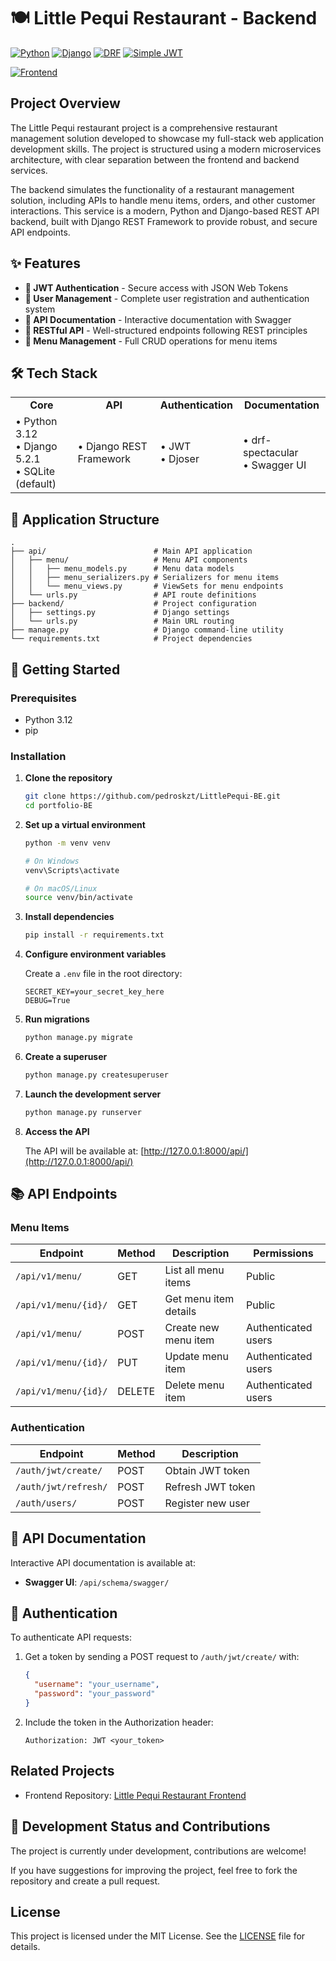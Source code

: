 # 🍽️ Little Pequi Restaurant - Backend

[![Python](https://img.shields.io/badge/Python-3.12-blue.svg?style=flat&logo=python)](https://www.python.org)
[![Django](https://img.shields.io/badge/Django-5.2.1-green.svg?style=flat&logo=django)](https://www.djangoproject.com)
[![DRF](https://img.shields.io/badge/DRF-3.16.0-red.svg?style=flat&logo=)](https://www.django-rest-framework.org/)
[![Simple JWT](https://img.shields.io/badge/Simple%20JWT-5.5.0-green)](https://github.com/jazzband/djangorestframework-simplejwt)

[![Frontend](https://img.shields.io/badge/Littl%20Pequi%20Frontend-0.0.1-F9D259)](https://github.com/pedroskzt/LittlePequi-FE)

## Project Overview
 
The Little Pequi restaurant project is a comprehensive restaurant management solution developed to showcase my full-stack web application development skills.
The project is structured using a modern microservices architecture, with clear separation between the frontend and backend services.

The backend simulates the functionality of a restaurant management solution, including APIs to handle menu items, orders, and other customer interactions.
This service is a modern, Python and Django-based REST API backend, built with Django REST Framework to provide robust, and secure API endpoints.


## ✨ Features

- **🔐 JWT Authentication** - Secure access with JSON Web Tokens
- **👤 User Management** - Complete user registration and authentication system
- **📝 API Documentation** - Interactive documentation with Swagger
- **🔄 RESTful API** - Well-structured endpoints following REST principles
- **🍕 Menu Management** - Full CRUD operations for menu items

## 🛠️ Tech Stack

<table>
  <tr>
    <td align="center"><b>Core</b></td>
    <td align="center"><b>API</b></td>
    <td align="center"><b>Authentication</b></td>
    <td align="center"><b>Documentation</b></td>
  </tr>
  <tr>
    <td>
      • Python 3.12<br/>
      • Django 5.2.1<br/>
      • SQLite (default)
    </td>
    <td>
      • Django REST Framework<br/>
    </td>
    <td>
      • JWT<br/>
      • Djoser<br/>
    </td>
    <td>
      • drf-spectacular<br/>
      • Swagger UI<br/>
    </td>
  </tr>
</table>



## 📁️ Application Structure

```
.
├── api/                        # Main API application
│   ├── menu/                   # Menu API components
│   │   ├── menu_models.py      # Menu data models
│   │   ├── menu_serializers.py # Serializers for menu items
│   │   └── menu_views.py       # ViewSets for menu endpoints
│   └── urls.py                 # API route definitions
├── backend/                    # Project configuration
│   ├── settings.py             # Django settings
│   └── urls.py                 # Main URL routing
├── manage.py                   # Django command-line utility
└── requirements.txt            # Project dependencies
```

## 🚀 Getting Started

### Prerequisites

- Python 3.12
- pip

### Installation

1. **Clone the repository**

   ```bash
   git clone https://github.com/pedroskzt/LittlePequi-BE.git
   cd portfolio-BE
   ```

2. **Set up a virtual environment**

   ```bash
   python -m venv venv
   
   # On Windows
   venv\Scripts\activate
   
   # On macOS/Linux
   source venv/bin/activate
   ```

3. **Install dependencies**

   ```bash
   pip install -r requirements.txt
   ```

4. **Configure environment variables**

   Create a `.env` file in the root directory:
   
   ```
   SECRET_KEY=your_secret_key_here
   DEBUG=True
   ```

5. **Run migrations**

   ```bash
   python manage.py migrate
   ```

6. **Create a superuser**

   ```bash
   python manage.py createsuperuser
   ```

7. **Launch the development server**

   ```bash
   python manage.py runserver
   ```

8. **Access the API**

   The API will be available at: [http://127.0.0.1:8000/api/](http://127.0.0.1:8000/api/)

## 📚 API Endpoints

### Menu Items

| Endpoint             | Method | Description           | Permissions         |
|----------------------|--------|-----------------------|---------------------|
| `/api/v1/menu/`      | GET    | List all menu items   | Public              |
| `/api/v1/menu/{id}/` | GET    | Get menu item details | Public              |
| `/api/v1/menu/`      | POST   | Create new menu item  | Authenticated users |
| `/api/v1/menu/{id}/` | PUT    | Update menu item      | Authenticated users |
| `/api/v1/menu/{id}/` | DELETE | Delete menu item      | Authenticated users |

### Authentication

| Endpoint             | Method | Description       |
|----------------------|--------|-------------------|
| `/auth/jwt/create/`  | POST   | Obtain JWT token  |
| `/auth/jwt/refresh/` | POST   | Refresh JWT token |
| `/auth/users/`       | POST   | Register new user |

## 📖 API Documentation

Interactive API documentation is available at:

- **Swagger UI**: `/api/schema/swagger/`

## 🔐 Authentication

To authenticate API requests:

1. Get a token by sending a POST request to `/auth/jwt/create/` with:
   ```json
   {
     "username": "your_username",
     "password": "your_password"
   }
   ```

2. Include the token in the Authorization header:
   ```
   Authorization: JWT <your_token>
   ```
## Related Projects

- Frontend Repository: [Little Pequi Restaurant Frontend](https://github.com/pedroskzt/LittlePequi-FE)

## 🚧 Development Status and Contributions

The project is currently under development, contributions are welcome!

If you have suggestions for improving the project, feel free to fork the repository and create a pull request.

## License

This project is licensed under the MIT License. See the [LICENSE](LICENSE) file for details.
